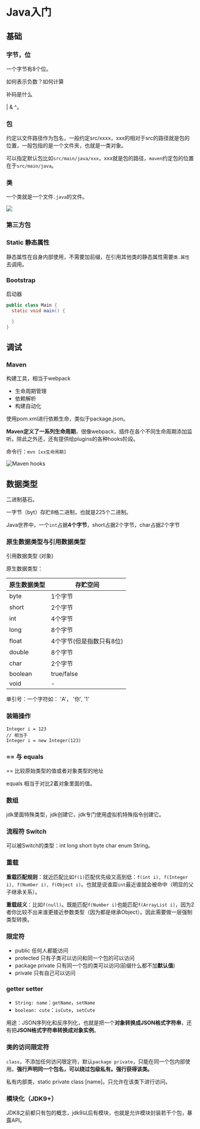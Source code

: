 # Java入门

## 基础

### 字节，位

一个字节有8个位。

如何表示负数？如何计算

补码是什么

| & ^。


### 包

约定以文件路径作为包名，一般约定src/xxxx，xxx的相对于src的路径就是包的位置，一般包指的是一个文件夹，也就是一类对象。

可以指定默认包比如`src/main/java/xxx`，xxx就是包的路径，`maven`约定包的位置在于`src/main/java`。

### 类

一个类就是一个文件`.java`的文件。


![](https://epiboly-1256208535.cos.ap-chengdu.myqcloud.com/WeChata54cbd55c84cf0e75d53c79479b4e5a2.png)

### 第三方包

### Static 静态属性

静态属性在自身内部使用，不需要加前缀，在引用其他类的静态属性需要`类.属性`去调用。

### Bootstrap
启动器
```java
public class Main {
  static void main() {

  }
}
```

## 调试

### Maven

构建工具，相当于webpack

- 生命周期管理
- 依赖解析
- 构建自动化

使用pom.xml进行依赖生命，类似于package.json。

**Maven定义了一系列生命周期**，很像webpack，插件在各个不同生命周期添加监听。除此之外还，还有提供给plugins的各种hooks阶段。

命令行：`mvn [xx生命周期]`

![Maven hooks](https://blog-1256208535.cos.ap-shanghai.myqcloud.com/clipboard_20200606022953.png)


## 数据类型

二进制基石。

一字节（byt）存贮8格二进制，也就是225个二进制。

Java世界中，一个`int`占据**4个字节**，short占据2个字节，char占据2个字节

### 原生数据类型与引用数据类型

引用数据类型 (对象)

原生数据类型： 

| 原生数据类型 | 存贮空间 |
| - | - |
| byte | 1个字节 |
| short | 2个字节 |
| int | 4个字节 |
| long | 8个字节 |
| float | 4个字节(但是指数只有8位) |
| double | 8个字节 |
| char | 2个字节 |
| boolean | true/false |
| void | - |

单引号：一个字符如： 'A'， '你', '1'

### 装箱操作

```
Integer i = 123
// 相当于
Integer i = new Integer(123)
```

### == 与 equals

== 比较原始类型的值或者对象类型的地址

equals 相当于对比2着对象里面的值。


### 数组

jdk里面特殊类型，jdk创建它，jdk专门使用虚拟机特殊指令创建它。

### 流程符 Switch

可以被Switch的类型：int long short byte char enum String。

### 重载

**重载匹配规则**：就近匹配比如`f(1)`匹配优先级又高到低：`f(int i), f(Integer i), f(Number i), f(Object i)`。也就是说谁距`int`最近谁就会被命中（明显的父子继承关系）。

**重载歧义**：比如`f(null)`。既能匹配`f(Number i)`也能匹配`f(ArrayList i)`，因为2者你比较不出来谁更接近参数类型（因为都是继承Object）。因此需要做一层强制类型转换。


### 限定符

- public 任何⼈都能访问
- protected 只有⼦类可以访问和同⼀个包的可以访问
- package private 只有同⼀个包的类可以访问(前缀什么都不加**默认值**)
- private 只有⾃⼰可以访问 

### getter setter

- `String: name`：`getName`，`setName`
- `boolean: cute`：`isCute`，`setCute`

用途：JSON序列化和反序列化，也就是把一个**对象转换成JSON格式字符串**，还有把**JSON格式字符串转换成对象实例**。


### 类的访问限定符

`class`，不添加任何访问限定符，默认`package private`，只能在同一个包内部使用。**强行声明同一个包名，可以绕过包级私有。强行获得该类。**

私有内部类，static private class [name]。只允许在该类下进行访问。

### 模块化（JDK9+）

JDK8之前都只有包的概念，jdk9以后有模块，也就是允许模块封装若干个包，暴露API。

